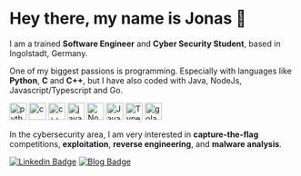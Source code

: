 
# Hey there, my name is Jonas 👋

I am a trained **Software Engineer** and **Cyber Security Student**, based in Ingolstadt, Germany. 

One of my biggest passions is programming. Especially with languages like **Python**, **C** and **C++**, but I have also coded with Java, NodeJs, Javascript/Typescript and Go.

<img src="https://img.icons8.com/color/48/000000/python.png" alt="python" width="30" height="30" /> <img src="https://img.icons8.com/color/48/000000/c-programming.png" alt="c" width="30" height="30" /> <img src="https://img.icons8.com/?size=50&id=TpULddJc4gTh&format=png" alt="c++" width="30" height="30" /> <img src="https://img.icons8.com/?size=1x&id=13679&format=png" alt="java" width="30" height="30" /> <img src="https://img.icons8.com/?size=1x&id=54087&format=png" alt="NodeJS" width="30" height="30" /> <img src="https://img.icons8.com/?size=1x&id=108784&format=png" alt="Javascript" width="30" height="30" /> <img src="https://img.icons8.com/?size=1x&id=uJM6fQYqDaZK&format=png" alt="Typescript" width="30" height="30" /> <img src="https://img.icons8.com/?size=1x&id=44442&format=png" alt="golang" width="30" height="30" />


In the cybersecurity area, I am very interested in **capture-the-flag** competitions, **exploitation**, **reverse engineering**, and **malware analysis**.

[![Linkedin Badge](https://img.shields.io/badge/-ampferl-blue?style=for-the-badge&logo=Linkedin&logoColor=white&link=https://www.linkedin.com/in/ampferl/)](https://www.linkedin.com/in/ampferl/)
[![Blog Badge](https://img.shields.io/badge/-Hackerask_Blog-yellow?style=for-the-badge&logo=WindowsTerminal&logoColor=black&link=https://hackerask.com/)](https://hackerask.com/)

